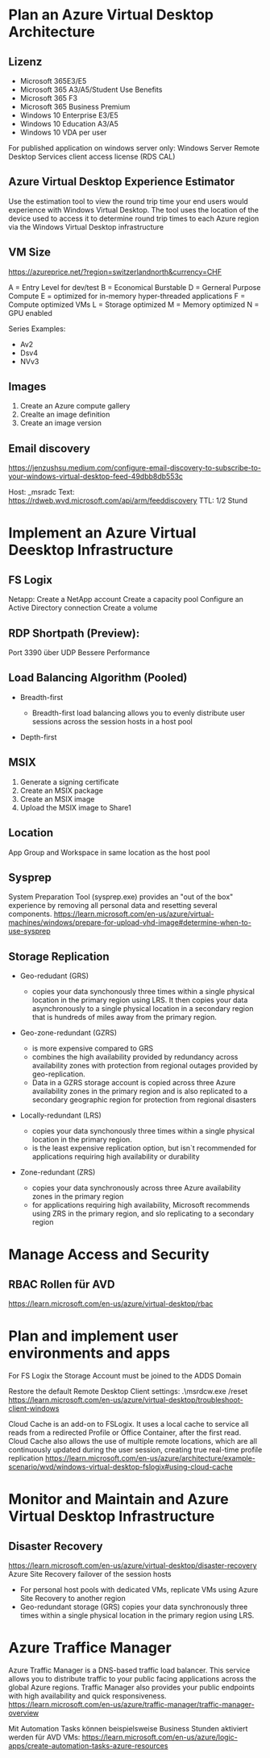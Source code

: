 # Plan an Azure Virtual Desktop Architecture

## Lizenz
- Microsoft 365E3/E5
- Microsoft 365 A3/A5/Student Use Benefits
- Microsoft 365 F3
- Microsoft 365 Business Premium
- Windows 10 Enterprise E3/E5
- Windows 10 Education A3/A5
- Windows 10 VDA per user

For published application on windows server only: Windows Server Remote Desktop Services client access license (RDS CAL)

## Azure Virtual Desktop Experience Estimator
Use the estimation tool to view the round trip time your end users would experience with Windows Virtual Desktop. The tool uses the location of the device used to access it to determine round trip times to each Azure region via the Windows Virtual Desktop infrastructure

## VM Size
https://azureprice.net/?region=switzerlandnorth&currency=CHF

A = Entry Level for dev/test
B = Economical Burstable
D = Gerneral Purpose Compute
E = optimized for in-memory hyper-threaded applications
F = Compute optimized VMs
L = Storage optimized
M = Memory optimized
N = GPU enabled

Series Examples:
- Av2
- Dsv4
- NVv3

## Images

1. Create an Azure compute gallery
2. Crealte an image definition
3. Create an image version

## Email discovery
https://jenzushsu.medium.com/configure-email-discovery-to-subscribe-to-your-windows-virtual-desktop-feed-49dbb8db553c

Host: _msradc
Text: https://rdweb.wvd.microsoft.com/api/arm/feeddiscovery
TTL: 1/2 Stund


# Implement an Azure Virtual Deesktop Infrastructure
## FS Logix
Netapp:
Create a NetApp account
Create a capacity pool
Configure an Active Directory connection
Create a volume

## RDP Shortpath (Preview):
Port 3390 über UDP
Bessere Performance

## Load Balancing Algorithm (Pooled)
- Breadth-first
    - Breadth-first load balancing allows you to evenly distribute user sessions across the session hosts in a host pool

- Depth-first


## MSIX
1. Generate a signing certificate
2. Create an MSIX package
3. Create an MSIX image
4. Upload the MSIX image to Share1

## Location
App Group and Workspace in same location as the host pool

## Sysprep
System Preparation Tool (sysprep.exe) provides an "out of the box" experience by removing all personal data and resetting several components.
https://learn.microsoft.com/en-us/azure/virtual-machines/windows/prepare-for-upload-vhd-image#determine-when-to-use-sysprep


## Storage Replication
- Geo-redudant (GRS)
    - copies your data synchonously three times within a single physical location in the primary region using LRS. It then copies your data asynchronously to a single physical location in a secondary region that is hundreds of miles away from the primary region.

- Geo-zone-redundant (GZRS)
    - is more expensive compared to GRS
    - combines the high availability provided by redundancy across availability zones with protection from regional outages provided by geo-replication.
    - Data in a GZRS storage account is copied across three Azure availability zones in the primary region and is also replicated to a secondary geographic region for protection from regional disasters

- Locally-redundant (LRS)
    - copies your data synchonously three times within a single physical location in the primary region.
    - is the least expensive replication option, but isn`t recommended for applications requiring high availability or durability

- Zone-redundant (ZRS)
    - copies your data synchronously across three Azure availability zones in the primary region
    - for applications requiring high availability, Microsoft recommends using ZRS in the primary region, and slo replicating to a secondary region

# Manage Access and Security
## RBAC Rollen für AVD
https://learn.microsoft.com/en-us/azure/virtual-desktop/rbac


# Plan and implement user environments and apps
For FS Logix the Storage Account must be joined to the ADDS Domain

Restore the default Remote Desktop Client settings: .\msrdcw.exe /reset
https://learn.microsoft.com/en-us/azure/virtual-desktop/troubleshoot-client-windows


Cloud Cache is an add-on to FSLogix. It uses a local cache to service all reads from a redirected Profile or Office Container, after the first read. Cloud Cache also allows the use of multiple remote locations, which are all continuously updated during the user session, creating true real-time profile replication
https://learn.microsoft.com/en-us/azure/architecture/example-scenario/wvd/windows-virtual-desktop-fslogix#using-cloud-cache



# Monitor and Maintain and Azure Virtual Desktop Infrastructure

## Disaster Recovery
https://learn.microsoft.com/en-us/azure/virtual-desktop/disaster-recovery
Azure Site Recovery failover of the session hosts
- For personal host pools with dedicated VMs, replicate VMs using Azure Site Recovery to another region
- Geo-redundant storage (GRS) copies your data synchronously three times within a single physical location in the primary region using LRS.

# Azure Traffice Manager
Azure Traffic Manager is a DNS-based traffic load balancer. This service allows you to distribute traffic to your public facing applications across the global Azure regions. Traffic Manager also provides your public endpoints with high availability and quick responsiveness.
https://learn.microsoft.com/en-us/azure/traffic-manager/traffic-manager-overview

Mit Automation Tasks können beispielsweise Business Stunden aktiviert werden für AVD VMs:
https://learn.microsoft.com/en-us/azure/logic-apps/create-automation-tasks-azure-resources

